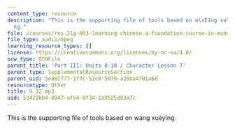 ```yaml
---
content_type: resource
description: "This is the supporting file of tools based on w\xE1ng xu\xE9y\u012B\
  ng."
file: /courses/res-21g-003-learning-chinese-a-foundation-course-in-mandarin-spring-2011/53423bb48947afe48f341a9525d03a7c_9.12.mp3
file_type: audio/mpeg
learning_resource_types: []
license: https://creativecommons.org/licenses/by-nc-sa/4.0/
ocw_type: OCWFile
parent_title: 'Part III: Units 8-10 / Character Lesson 7'
parent_type: SupplementalResourceSection
parent_uid: 5e882777-1f7c-52c8-5070-a26ba4701a68
resourcetype: Other
title: 9.12.mp3
uid: 53423bb4-8947-afe4-8f34-1a9525d03a7c
---
```

This is the supporting file of tools based on wáng xuéyīng.